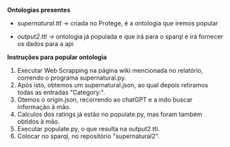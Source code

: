 **Ontologias presentes**

- *supernatural.ttl* -> criada no Protege, é a ontologia que iremos popular

- *output2.ttl* -> ontologia já populada e que irá para o sparql e irá fornecer os dados para a api 

**Instruções para popular ontologia**

1. Executar Web Scrapping na página wiki mencionada no relatório, correndo o programa supernatural.py.
2. Após isto, obtemos um supernatural.json, ao qual depois retiramos todas as entradas "Category:".
3. Otemos o origin.json, recorrendo ao chatGPT e a indo buscar informação à mão.
4. Calculos dos ratings já estão no populate.py, mas foram também obtidos à mão.
5. Executar populate.py, o que resulta na output2.ttl.
6. Colocar no sparql, no repositório "supernatural2".
